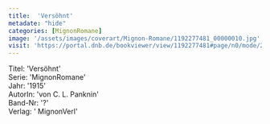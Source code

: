 ```yaml
---
title:  'Versöhnt'
metadate: "hide"
categories: [MignonRomane]
image: '/assets/images/coverart/Mignon-Romane/1192277481_00000010.jpg'
visit: 'https://portal.dnb.de/bookviewer/view/1192277481#page/n0/mode/2up'
---
```

Titel: 'Versöhnt' <br>
Serie: 'MignonRomane' <br>
Jahr: '1915' <br>
AutorIn: 'von C. L. Panknin' <br>
Band-Nr: '?' <br>
Verlag: ' MignonVerl'